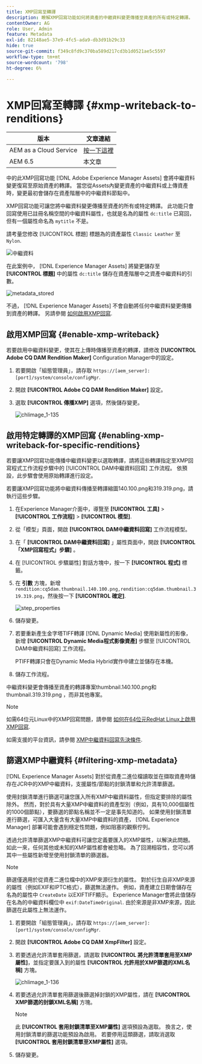 ```yaml
---
title: XMP回寫至轉譯
description: 瞭解XMP回寫功能如何將資產的中繼資料變更傳播至資產的所有或特定轉譯。
contentOwner: AG
role: User, Admin
feature: Metadata
exl-id: 82148ae5-37e9-4fc5-ada9-db3d91b29c33
hide: true
source-git-commit: f349c8fd9c370ba589d217cd3b1d0521ae5c5597
workflow-type: tm+mt
source-wordcount: '798'
ht-degree: 6%

---
```


# XMP回寫至轉譯 {#xmp-writeback-to-renditions}

| 版本 | 文章連結 |
| -------- | ---------------------------- |
| AEM as a Cloud Service  | [按一下這裡](https://experienceleague.adobe.com/docs/experience-manager-cloud-service/content/assets/admin/xmp-metadata.html?lang=en) |
| AEM 6.5 | 本文章 |

中的此XMP回寫功能 [!DNL Adobe Experience Manager Assets] 會將中繼資料變更復寫至原始資產的轉譯。 當您從Assets內變更資產的中繼資料或上傳資產時，變更最初會儲存在資產階層中的中繼資料節點中。

XMP回寫功能可讓您將中繼資料變更傳播至資產的所有或特定轉譯。 此功能只會回寫使用已註冊名稱空間的中繼資料屬性，也就是名為的屬性 `dc:title` 已寫回，但有一個屬性命名為 `mytitle` 不是。

請考量您修改 [!UICONTROL 標題] 標題為的資產屬性 `Classic Leather` 至 `Nylon`.

![中繼資料](assets/metadata.png)

在此案例中， [!DNL Experience Manager Assets] 將變更儲存至 **[!UICONTROL 標題]** 中的屬性 `dc:title` 儲存在資產階層中之資產中繼資料的引數。

![metadata_stored](assets/metadata_stored.png)

不過， [!DNL Experience Manager Assets] 不會自動將任何中繼資料變更傳播到資產的轉譯。 另請參閱 [如何啟用XMP回寫](#enable-xmp-writeback).

## 啟用XMP回寫 {#enable-xmp-writeback}

若要啟用中繼資料變更，使其在上傳時傳播至資產的轉譯，請修改 **[!UICONTROL Adobe CQ DAM Rendition Maker]** Configuration Manager中的設定。

1. 若要開啟「組態管理員」，請存取 `https://[aem_server]:[port]/system/console/configMgr`.
1. 開啟 **[!UICONTROL Adobe CQ DAM Rendition Maker]** 設定。
1. 選取 **[!UICONTROL 傳播XMP]** 選項，然後儲存變更。

   ![chlimage_1-135](assets/chlimage_1-346.png)

## 啟用特定轉譯的XMP回寫 {#enabling-xmp-writeback-for-specific-renditions}

若要讓XMP回寫功能傳播中繼資料變更以選取轉譯，請將這些轉譯指定至XMP回寫程式工作流程步驟中的 [!UICONTROL DAM中繼資料回寫] 工作流程。 依預設，此步驟會使用原始轉譯進行設定。

若要讓XMP回寫功能將中繼資料傳播至轉譯縮圖140.100.png和319.319.png，請執行這些步驟。

1. 在Experience Manager介面中，導覽至 **[!UICONTROL 工具]** > **[!UICONTROL 工作流程]** > **[!UICONTROL 模型]**.
1. 從「模型」頁面，開啟 **[!UICONTROL DAM中繼資料回寫]** 工作流程模型。
1. 在「 **[!UICONTROL DAM中繼資料回寫]** 」屬性頁面中，開啟 **[!UICONTROL 「XMP回寫程式」步驟]** 。
1. 在 [!UICONTROL 步驟屬性] 對話方塊中，按一下 **[!UICONTROL 程式]** 標籤。
1. 在 **引數** 方塊，新增 `rendition:cq5dam.thumbnail.140.100.png,rendition:cq5dam.thumbnail.319.319.png`，然後按一下 **[!UICONTROL 確定]**.

   ![step_properties](assets/step_properties.png)

1. 儲存變更。
1. 若要重新產生金字塔TIFF轉譯 [!DNL Dynamic Media] 使用新屬性的影像，新增 **[!UICONTROL Dynamic Media程式影像資產]** 步驟至 [!UICONTROL DAM中繼資料回寫] 工作流程。

   PTIFF轉譯只會在Dynamic Media Hybrid實作中建立並儲存在本機。

1. 儲存工作流程。

中繼資料變更會傳播至資產的轉譯專案thumbnail.140.100.png和thumbnail.319.319.png ，而非其他專案。

>[!NOTE]
>
>如需64位元Linux中的XMP回寫問題，請參閱 [如何在64位元RedHat Linux上啟用XMP回寫](https://helpx.adobe.com/experience-manager/kb/enable-xmp-write-back-64-bit-redhat.html).
>
>如需支援的平台資訊，請參閱 [XMP中繼資料回寫先決條件](/help/sites-deploying/technical-requirements.md#requirements-for-aem-assets-xmp-metadata-write-back).

## 篩選XMP中繼資料 {#filtering-xmp-metadata}

[!DNL Experience Manager Assets] 對於從資產二進位檔讀取並在擷取資產時儲存在JCR中的XMP中繼資料，支援屬性/節點的封鎖清單和允許清單篩選。

使用封鎖清單進行篩選可讓您匯入所有XMP中繼資料屬性，但指定要排除的屬性除外。 然而，對於具有大量XMP中繼資料的資產型別（例如，具有10,000個屬性的1000個節點），要篩選的節點名稱並不一定是事先知道的。 如果使用封鎖清單進行篩選，可匯入大量含有大量XMP中繼資料的資產， [!DNL Experience Manager] 部署可能會遇到穩定性問題，例如阻塞的觀察佇列。

透過允許清單篩選XMP中繼資料可讓您定義要匯入的XMP屬性，以解決此問題。 如此一來，任何其他或未知的XMP屬性都會被忽略。 為了回溯相容性，您可以將其中一些屬性新增至使用封鎖清單的篩選器。

>[!NOTE]
>
>篩選僅適用於從資產二進位檔中的XMP來源衍生的屬性。 對於衍生自非XMP來源的屬性（例如EXIF和IPTC格式），篩選無法運作。 例如，資產建立日期會儲存在名為的屬性中 `CreateDate` 以EXIFTIFF顯示。 Experience Manager會將此值儲存在名為的中繼資料欄位中 `exif:DateTimeOriginal`. 由於來源是非XMP來源，因此篩選在此屬性上無法運作。

1. 若要開啟「組態管理員」，請存取 `https://[aem_server]:[port]/system/console/configMgr`.
1. 開啟 **[!UICONTROL Adobe CQ DAM XmpFilter]** 設定。
1. 若要透過允許清單套用篩選，請選取 **[!UICONTROL 將允許清單套用至XMP屬性]**，並指定要匯入到的屬性 **[!UICONTROL 允許用於XMP篩選的XML名稱]** 方塊。

   ![chlimage_1-136](assets/chlimage_1-347.png)

1. 若要透過允許清單套用篩選後篩選掉封鎖的XMP屬性，請在 **[!UICONTROL XMP篩選的封鎖XML名稱]** 方塊。

   >[!NOTE]
   >
   >此 **[!UICONTROL 套用封鎖清單至XMP屬性]** 選項預設為選取。 換言之，使用封鎖清單的篩選功能預設為啟用。 若要停用這類篩選，請取消選取 **[!UICONTROL 套用封鎖清單至XMP屬性]** 選項。

1. 儲存變更。
